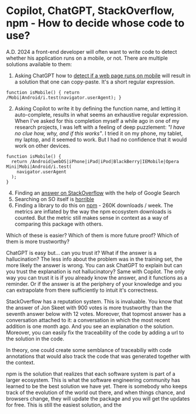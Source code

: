 
# Copilot, ChatGPT, StackOverflow, npm - How to decide whose code to use?

A.D. 2024 a front-end developer will often want to write code to detect whether his application runs on a mobile, or not. There are multiple solutions available to them: 

1. Asking ChatGPT how to [detect if a web page runs on mobile](https://chat.openai.com/c/7305bbcc-a0a6-4c64-b263-e6133c69c5d0) will result in a solution that one can copy-paste. It's a short regular expression. 

```
function isMobile() { return /Mobi|Android/i.test(navigator.userAgent); }
```

2. Asking Copilot to write it by defining the function name, and letting it auto-complete, results in what seems an exhaustive regular expression. When I've asked for this completion myself a while ago in one of my research projects, I was left with a feeling of deep puzzlement: *"I have no clue how, why, and if this works"*. I tried it on my phone, my tablet, my laptop, and it seemed to work. But I had no confidence that it would work on other devices.

```
function isMobile() {  
  return /Android|webOS|iPhone|iPad|iPod|BlackBerry|IEMobile|Opera Mini|Mobi|Android/i.test(  
    navigator.userAgent  
  );  
}
```

4. Finding an [answer on StackOverflow](https://stackoverflow.com/questions/11381673/detecting-a-mobile-browser) with the help of Google Search
5. Searching on SO itself is [horrible](https://stackoverflow.com/search?q=javascript+function+to+detect+if+code+runs+on+mobile%3F&s=2b6050df-922e-4754-a94c-aaca6d996c51) 
6. Finding a library to do this on [npm](https://www.npmjs.com/package/ismobilejs) - 260K downloads / week. The metrics are inflated by the way the npm ecosystem downloads is counted. But the metric still makes sense in context as a way of comparing this package with others.

Which of these is easier? Which of them is more future proof? Which of them is more trustworthy? 

ChatGPT is easy but... can you trust it? What if the answer is a hallucination? The less info about the problem was in the training set, the more likely the answer is wrong. You can ask ChatGPT to explain but can you trust the explanation is not hallucinatory? Same with Copilot. The only way you can trust it is if you already know the answer, and it functions as a reminder. Or if the answer is at the periphery of your knowledge and you can extrapolate from there sufficiently to intuit it's correctness. 

StackOverflow has a reputation system. This is invaluable. You know that the answer of Jon Skeet with 900 votes is more trustworthy than the seventh answer below with 12 votes. Moreover, that topmost answer has a conversation attached to it: a conversation in which the most recent addition is one month ago. And you see an explanation o the solution. Moreover, you can easily fix the traceability of the code by adding a url to the solution in the code. 

In theory, one could create some semblance of traceabiliy with code annotations that would also track the code that was generated together with the context. 

npm is the solution that realizes that each software system is part of a larger ecosystem. This is what the software engineering community has learned to be the best solution we have yet. There is somebody who keeps track of the evolution of the world out there, and when things chance, and browsers change, they will update the package and you will get the updates for free. This is still the easiest solution, and the 


